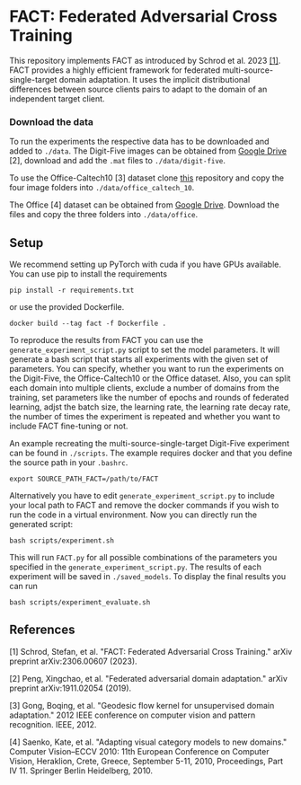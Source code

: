# FACT: Federated Adversarial Cross Training
This repository implements FACT as introduced by Schrod et al. 2023 [[1]](https://arxiv.org/abs/2306.00607). FACT provides a highly efficient framework for federated multi-source-single-target domain adaptation. It uses the implicit distributional differences between source clients pairs to adapt to the domain of an independent target client.


### Download the data
To run the experiments the respective data has to be downloaded and added to `./data`.
The Digit-Five images can be obtained from [Google Drive](https://drive.google.com/open?id=1A4RJOFj4BJkmliiEL7g9WzNIDUHLxfmm) [2], download and add the `.mat` files to `./data/digit-five`.

To use the Office-Caltech10 [3] dataset clone [this](https://github.com/ChristophRaab/Office_Caltech_DA_Dataset) repository and copy the four image folders into `./data/office_caltech_10`.

The Office [4] dataset can be obtained from [Google Drive](https://drive.google.com/file/d/0B4IapRTv9pJ1WGZVd1VDMmhwdlE/view?resourcekey=0-gNMHVtZfRAyO_t2_WrOunA). Download the files and copy the three folders into `./data/office`.

## Setup
We recommend setting up PyTorch with cuda if you have GPUs available. You can use pip to install the requirements
```
pip install -r requirements.txt
```
or use the provided Dockerfile.
```
docker build --tag fact -f Dockerfile .
```
To reproduce the results from FACT you can use the `generate_experiment_script.py` script to set the model parameters. It will generate a bash script that starts all experiments with the given set of parameters.
You can specify, whether you want to run the experiments on the Digit-Five, the Office-Caltech10 or the Office dataset. 
Also, you can split each domain into multiple clients, exclude a number of domains from the training, set parameters like the number of epochs and rounds of federated learning, adjst the batch size,  the learning rate, the learning rate decay rate, the number of times the experiment is repeated and whether you want to include FACT fine-tuning or not.

An example recreating the multi-source-single-target Digit-Five experiment can be found in `./scripts`. The example requires docker and that you define the source path in your `.bashrc`.
```
export SOURCE_PATH_FACT=/path/to/FACT
```
Alternatively you have to edit `generate_experiment_script.py` to include your local path to FACT and remove the docker commands if you wish to run the code in a virtual environment.
Now you can directly run the generated script:
```
bash scripts/experiment.sh
```
This will run `FACT.py` for all possible combinations of the parameters you specified in the `generate_experiment_script.py`. The results of each experiment will be saved in `./saved_models`.
To display the final results you can run
```
bash scripts/experiment_evaluate.sh
```



## References
[1] Schrod, Stefan, et al. "FACT: Federated Adversarial Cross Training." arXiv preprint arXiv:2306.00607 (2023).

[2] Peng, Xingchao, et al. "Federated adversarial domain adaptation." arXiv preprint arXiv:1911.02054 (2019).

[3] Gong, Boqing, et al. "Geodesic flow kernel for unsupervised domain adaptation." 2012 IEEE conference on computer vision and pattern recognition. IEEE, 2012.

[4] Saenko, Kate, et al. "Adapting visual category models to new domains." Computer Vision–ECCV 2010: 11th European Conference on Computer Vision, Heraklion, Crete, Greece, September 5-11, 2010, Proceedings, Part IV 11. Springer Berlin Heidelberg, 2010.
